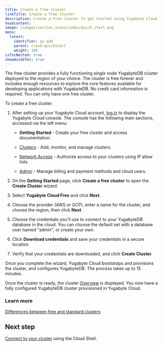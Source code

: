 ```yaml
---
title: Create a free cluster
linkTitle: Create a free cluster
description: Create a Free cluster to get started using Yugabyte Cloud.
headcontent:
image: /images/section_icons/index/quick_start.png
menu:
  latest:
    identifier: qs-add
    parent: cloud-quickstart
    weight: 100
isTocNested: true
showAsideToc: true
---
```


The free cluster provides a fully functioning single node YugabyteDB cluster deployed to the region of your choice. The cluster is free forever and includes enough resources to explore the core features available for developing applications with YugabyteDB. No credit card information is required. You can only have one free cluster.

To create a free cluster:

1. After setting up your Yugabyte Cloud account, [log in](https://cloud.yugabyte.com/login) to display the Yugabyte Cloud console. The console has the following main sections, accessed via the left menu:

    - **Getting Started** - Create your free cluster and access documentation.

    - [Clusters](../../cloud-clusters/) - Add, monitor, and manage clusters. 

    - [Network Access](../../cloud-network) - Authorize access to your clusters using IP allow lists.

    - [Admin](../../cloud-admin/) - Manage billing and payment methods and cloud users.

1. On the **Getting Started** page, click **Create a free cluster** to open the **Create Cluster** wizard. 

1. Select **Yugabyte Cloud Free** and click **Next**.

1. Choose the provider (AWS or GCP), enter a name for the cluster, and choose the region, then click **Next**.

1. Choose the credentials you'll use to connect to your YugabyteDB database in the cloud. You can choose the default set with a database user named "admin", or create your own.

1. Click **Download credentials** and save your credentials in a secure location.

1. Verify that your credentials are downloaded, and click **Create Cluster**.

Once you complete the wizard, Yugabyte Cloud bootstraps and provisions the cluster, and configures YugabyteDB. The process takes up to 15 minutes.

Once the cluster is ready, the cluster [Overview](../../cloud-clusters/overview) is displayed. You now have a fully configured YugabyteDB cluster provisioned in Yugabyte Cloud.

### Learn more

[Differences between free and standard clusters](../../cloud-faq/#what-are-the-differences-between-free-and-standard-clusters/)

## Next step

[Connect to your cluster](../qs-connect) using the Cloud Shell.
